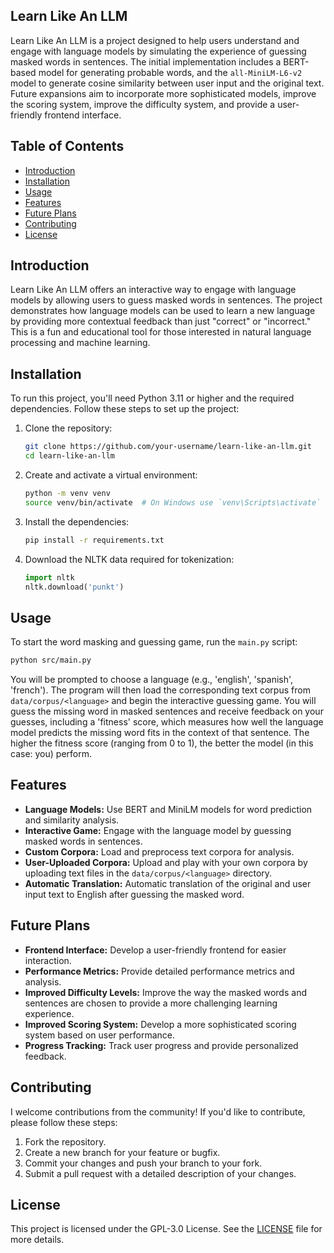 ## Learn Like An LLM

Learn Like An LLM is a project designed to help users understand and engage with language models by simulating the experience of guessing masked words in sentences. The initial implementation includes a BERT-based model for generating probable words, and the `all-MiniLM-L6-v2` model to generate cosine similarity between user input and the original text. Future expansions aim to incorporate more sophisticated models, improve the scoring system, improve the difficulty system, and provide a user-friendly frontend interface.

## Table of Contents

- [Introduction](#introduction)
- [Installation](#installation)
- [Usage](#usage)
- [Features](#features)
- [Future Plans](#future-plans)
- [Contributing](#contributing)
- [License](#license)

## Introduction

Learn Like An LLM offers an interactive way to engage with language models by allowing users to guess masked words in sentences. The project demonstrates how language models can be used to learn a new language by providing more contextual feedback than just "correct" or "incorrect." This is a fun and educational tool for those interested in natural language processing and machine learning.

## Installation

To run this project, you'll need Python 3.11 or higher and the required dependencies. Follow these steps to set up the project:

1. Clone the repository:
   ```bash
   git clone https://github.com/your-username/learn-like-an-llm.git
   cd learn-like-an-llm
   ```

2. Create and activate a virtual environment:
    ```bash
    python -m venv venv
    source venv/bin/activate  # On Windows use `venv\Scripts\activate`
    ```

3. Install the dependencies:
    ```bash
    pip install -r requirements.txt
    ```

4. Download the NLTK data required for tokenization:
    ```python
    import nltk
    nltk.download('punkt')
    ```

## Usage

To start the word masking and guessing game, run the `main.py` script:

```bash
python src/main.py
```

You will be prompted to choose a language (e.g., 'english', 'spanish', 'french'). The program will then load the corresponding text corpus from `data/corpus/<language>` and begin the interactive guessing game. You will guess the missing word in masked sentences and receive feedback on your guesses, including a 'fitness' score, which measures how well the language model predicts the missing word fits in the context of that sentence. The higher the fitness score (ranging from 0 to 1), the better the model (in this case: you) perform.

## Features

- **Language Models:** Use BERT and MiniLM models for word prediction and similarity analysis.
- **Interactive Game:** Engage with the language model by guessing masked words in sentences.
- **Custom Corpora:** Load and preprocess text corpora for analysis.
- **User-Uploaded Corpora:** Upload and play with your own corpora by uploading text files in the `data/corpus/<language>` directory.
- **Automatic Translation:** Automatic translation of the original and user input text to English after guessing the masked word.

## Future Plans

- **Frontend Interface:** Develop a user-friendly frontend for easier interaction.
- **Performance Metrics:** Provide detailed performance metrics and analysis.
- **Improved Difficulty Levels:** Improve the way the masked words and sentences are chosen to provide a more challenging learning experience.
- **Improved Scoring System:** Develop a more sophisticated scoring system based on user performance.
- **Progress Tracking:** Track user progress and provide personalized feedback.

## Contributing

I welcome contributions from the community! If you'd like to contribute, please follow these steps:

1. Fork the repository.
2. Create a new branch for your feature or bugfix.
3. Commit your changes and push your branch to your fork.
4. Submit a pull request with a detailed description of your changes.

## License

This project is licensed under the GPL-3.0 License. See the [LICENSE](LICENSE) file for more details.
